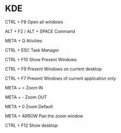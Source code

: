  # KDE
 CTRL + F8 Open all windows
 
 ALT + F2 / ALT + SPACE Command
 
 META + Q Ativities
 
 CTRL + ESC Task Manager
 
 CTRL + F10 Show Present Windows
 
 CTRL + F9 Present Windows on current desktop
 
 CTRL + F7 Present Windows of current application only
 
 META + = Zoom IN
 
 META + - Zoom OUT
 
 META + 0 Zoom Default
 
 META + ARROW Pan the zoom window
 
 CTRL + F12 Show desktop
